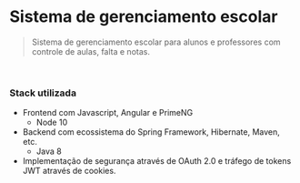 ﻿# Sistema de gerenciamento escolar
 
> Sistema de gerenciamento escolar para alunos e professores com controle de aulas, falta e notas. 
<br>

### Stack utilizada
- Frontend com Javascript, Angular e PrimeNG
    - Node 10
- Backend com ecossistema do Spring Framework, Hibernate, Maven, etc.
    - Java 8
- Implementação de segurança através de OAuth 2.0 e tráfego de tokens JWT através de cookies.
